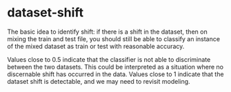 # dataset-shift

The basic idea to identify shift: if there is a shift in the dataset, then on mixing the train and test file, you should still be able to classify an instance of the mixed dataset as train or test with reasonable accuracy.

Values close to 0.5 indicate that the classifier is not able to discriminate between the two datasets. This could be interpreted as a situation where no discernable shift has occurred in the data. Values close to 1 indicate that the dataset shift is detectable, and we may need to revisit modeling.

